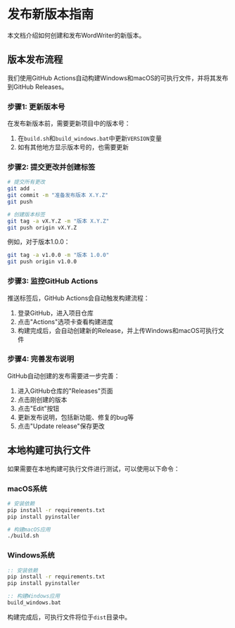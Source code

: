 # 发布新版本指南

本文档介绍如何创建和发布WordWriter的新版本。

## 版本发布流程

我们使用GitHub Actions自动构建Windows和macOS的可执行文件，并将其发布到GitHub Releases。

### 步骤1: 更新版本号

在发布新版本前，需要更新项目中的版本号：

1. 在`build.sh`和`build_windows.bat`中更新`VERSION`变量
2. 如有其他地方显示版本号的，也需要更新

### 步骤2: 提交更改并创建标签

```bash
# 提交所有更改
git add .
git commit -m "准备发布版本 X.Y.Z"
git push

# 创建版本标签
git tag -a vX.Y.Z -m "版本 X.Y.Z"
git push origin vX.Y.Z
```

例如，对于版本1.0.0：

```bash
git tag -a v1.0.0 -m "版本 1.0.0"
git push origin v1.0.0
```

### 步骤3: 监控GitHub Actions

推送标签后，GitHub Actions会自动触发构建流程：

1. 登录GitHub，进入项目仓库
2. 点击"Actions"选项卡查看构建进度
3. 构建完成后，会自动创建新的Release，并上传Windows和macOS可执行文件

### 步骤4: 完善发布说明

GitHub自动创建的发布需要进一步完善：

1. 进入GitHub仓库的"Releases"页面
2. 点击刚创建的版本
3. 点击"Edit"按钮
4. 更新发布说明，包括新功能、修复的bug等
5. 点击"Update release"保存更改

## 本地构建可执行文件

如果需要在本地构建可执行文件进行测试，可以使用以下命令：

### macOS系统

```bash
# 安装依赖
pip install -r requirements.txt
pip install pyinstaller

# 构建macOS应用
./build.sh
```

### Windows系统

```cmd
:: 安装依赖
pip install -r requirements.txt
pip install pyinstaller

:: 构建Windows应用
build_windows.bat
```

构建完成后，可执行文件将位于`dist`目录中。